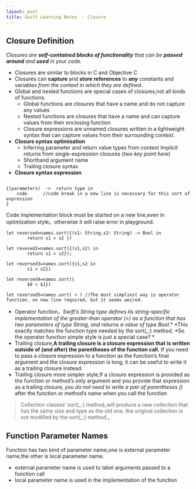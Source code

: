 ```yaml
---
layout: post
title: Swift Learning Notes  - Closure
---
```


## Closure Definition
*Closures are **self-contained blocks of functionality** that can be **passed around** and **used** in your code.*

- Closures are similar to blocks in C and Objective C
- Closures can **capture** and **store** **references** to ***any*** constants and variables *from the context in which they are defined*.
- Global and nested functions are special cases of closures,not all kinds of functions.
	- Global functions are closures that have a name and do not capture any values
	- Nested functions are closures that have a name and can capture values from their enclosing function
	- Closure expressions are unnamed closures written in a lightweight syntax that can capture values from their surrounding context.
- **Closure syntax optimisation**
	- Inferring parameter and return value types from context Implicit returns from single-expression closures (*two key point here*)
	- Shorthand argument name
	- Trailing closure syntax
- **Closure syntax expression**

```

{(parameters)  ->  return type in      
    code      //code break in a new line is necessary for this sort of expression
}
```

Code implementation block must be started on a new line,even in optimization style。otherwise it will raise error in playground.
	
```
let reversed=names.sort({(s1: String,s2: String) -> Bool in
        return s1 > s2 })

let revesed2=names.sort({(s1,s2) in
        return s1 > s2});

let reversed3=names.sort({s1,s2 in
        s1 > s2})
        
let reversed4=names.sort({
        $0 < $1})
        
let reversed5=names.sort( < ) //The most simpliest way is operator function. no new line required, but it seems weired.
```
- Operator function，**Swift’s String type defines its string-specific implementation of the greater-than operator (>) as a function that has two parameters of type String, and returns a value of type Bool*.** *This exactly matches the function type needed by the sort(_:) method. *So the operator function simple style is just a special case? *
- Trailing closure,**A trailing closure is a closure expression that is written outside of (and after) the parentheses of the function call.**  If you need to pass a closure expression to a function as the function’s final argument and the closure expression is long, it can be useful to write it as a trailing closure instead.
- Trailing closure more simpler style,If a closure expression is provided as the function or method’s only argument and you provide that expression as a trailing closure, *you do not need to write a pair of parentheses ()* after the function or method’s name when you call the function

	
> Collection classes’ sort(\_:) method_will produce a new collection that has the same size and type as the old one. the original collection is not modified by the sort(\_:) method._

## Function Parameter Names
Function has two kind of parameter name,one is external parameter name,the other is local parameter name.
- external parameter name is used to label arguments passed to a function call
- local parameter name  is used in the implementation of the function